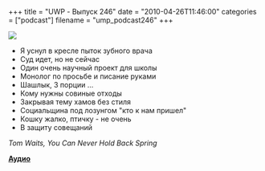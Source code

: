 +++
title = "UWP - Выпуск 246"
date = "2010-04-26T11:46:00"
categories = ["podcast"]
filename = "ump_podcast246"
+++

![](https://podcast.umputun.com/images/uwp/uwp246.jpg)

- Я уснул в кресле пыток зубного врача
- Суд идет, но не сейчас
- Один очень научный проект для школы
- Монолог по просьбе и писание руками
- Шашлык, 3 порции ...
- Кому нужны совиные отходы
- Закрывая тему хамов без стиля
- Социальщина под лозунгом "кто к нам пришел"
- Кошку жалко, птичку - не очень
- В защиту совещаний


_Tom Waits, You Can Never Hold Back Spring_


**[Аудио](http://archive.rucast.net/uwp/media/ump_podcast246.mp3)**
<audio src="http://archive.rucast.net/uwp/media/ump_podcast246.mp3" preload="none">